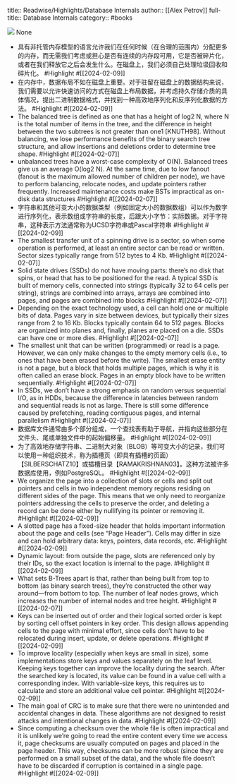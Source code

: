 title:: Readwise/Highlights/Database Internals
author:: [[Alex Petrov]]
full-title:: Database Internals
category:: #books


![](https://res.weread.qq.com/wrepub/CB_C799z19wEA7p6jF6kf64b37Q_parsecover)
None

- 具有非托管内存模型的语言允许我们在任何时候（在合理的范围内）分配更多的内存，而无需我们考虑或担心是否有连续的内存段可用，它是否被碎片化，或者在我们释放它之后会发生什么。在磁盘上，我们必须自己处理垃圾回收和碎片化。 #Highlight #[[2024-02-09]]
- 在内存中，数据布局不如在磁盘上重要。对于驻留在磁盘上的数据结构来说，我们需要以允许快速访问的方式在磁盘上布局数据，并考虑持久存储介质的具体情况，提出二进制数据格式，并找到一种高效地序列化和反序列化数据的方法。 #Highlight #[[2024-02-09]]
- The balanced tree is defined as one that has a height of log2 N, where N is the total number of items in the tree, and the difference in height between the two subtrees is not greater than one1 [KNUTH98]. Without balancing, we lose performance benefits of the binary search tree structure, and allow insertions and deletions order to determine tree shape. #Highlight #[[2024-02-07]]
- unbalanced trees have a worst-case complexity of O(N). Balanced trees give us an average O(log2 N). At the same time, due to low fanout (fanout is the maximum allowed number of children per node), we have to perform balancing, relocate nodes, and update pointers rather frequently. Increased maintenance costs make BSTs impractical as on-disk data structures #Highlight #[[2024-02-07]]
- 字符串和其他可变大小的数据类型（例如固定大小的数据数组）可以作为数字进行序列化，表示数组或字符串的长度，后跟大小字节：实际数据。对于字符串，这种表示方法通常称为UCSD字符串或Pascal字符串 #Highlight #[[2024-02-09]]
- The smallest transfer unit of a spinning drive is a sector, so when some operation is performed, at least an entire sector can be read or written. Sector sizes typically range from 512 bytes to 4 Kb. #Highlight #[[2024-02-07]]
- Solid state drives (SSDs) do not have moving parts: there’s no disk that spins, or head that has to be positioned for the read. A typical SSD is built of memory cells, connected into strings (typically 32 to 64 cells per string), strings are combined into arrays, arrays are combined into pages, and pages are combined into blocks #Highlight #[[2024-02-07]]
- Depending on the exact technology used, a cell can hold one or multiple bits of data. Pages vary in size between devices, but typically their sizes range from 2 to 16 Kb. Blocks typically contain 64 to 512 pages. Blocks are organized into planes and, finally, planes are placed on a die. SSDs can have one or more dies. #Highlight #[[2024-02-07]]
- The smallest unit that can be written (programmed) or read is a page. However, we can only make changes to the empty memory cells (i.e., to ones that have been erased before the write). The smallest erase entity is not a page, but a block that holds multiple pages, which is why it is often called an erase block. Pages in an empty block have to be written sequentially. #Highlight #[[2024-02-07]]
- In SSDs, we don’t have a strong emphasis on random versus sequential I/O, as in HDDs, because the difference in latencies between random and sequential reads is not as large. There is still some difference caused by prefetching, reading contiguous pages, and internal parallelism #Highlight #[[2024-02-07]]
- 数据库文件通常由多个部分组成，一个查找表有助于导航，并指向这些部分在文件头、尾或单独文件中的起始偏移量。 #Highlight #[[2024-02-09]]
- 为了高效地存储字符串、二进制大对象（BLOB）等可变大小的记录，我们可以使用一种组织技术，称为插槽页（即具有插槽的页面）【SILBERSCHATZ10】或插槽目录【RAMAKRISHNAN03】。这种方法被许多数据库使用，例如PostgreSQL。 #Highlight #[[2024-02-09]]
- We organize the page into a collection of slots or cells and split out pointers and cells in two independent memory regions residing on different sides of the page. This means that we only need to reorganize pointers addressing the cells to preserve the order, and deleting a record can be done either by nullifying its pointer or removing it. #Highlight #[[2024-02-09]]
- A slotted page has a fixed-size header that holds important information about the page and cells (see “Page Header”). Cells may differ in size and can hold arbitrary data: keys, pointers, data records, etc. #Highlight #[[2024-02-09]]
- Dynamic layout: from outside the page, slots are referenced only by their IDs, so the exact location is internal to the page. #Highlight #[[2024-02-09]]
- What sets B-Trees apart is that, rather than being built from top to bottom (as binary search trees), they’re constructed the other way around—from bottom to top. The number of leaf nodes grows, which increases the number of internal nodes and tree height. #Highlight #[[2024-02-07]]
- Keys can be inserted out of order and their logical sorted order is kept by sorting cell offset pointers in key order. This design allows appending cells to the page with minimal effort, since cells don’t have to be relocated during insert, update, or delete operations. #Highlight #[[2024-02-09]]
- To improve locality (especially when keys are small in size), some implementations store keys and values separately on the leaf level. Keeping keys together can improve the locality during the search. After the searched key is located, its value can be found in a value cell with a corresponding index. With variable-size keys, this requires us to calculate and store an additional value cell pointer. #Highlight #[[2024-02-09]]
- The main goal of CRC is to make sure that there were no unintended and accidental changes in data. These algorithms are not designed to resist attacks and intentional changes in data. #Highlight #[[2024-02-09]]
- Since computing a checksum over the whole file is often impractical and it is unlikely we’re going to read the entire content every time we access it, page checksums are usually computed on pages and placed in the page header. This way, checksums can be more robust (since they are performed on a small subset of the data), and the whole file doesn’t have to be discarded if corruption is contained in a single page. #Highlight #[[2024-02-09]]